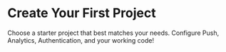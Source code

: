 # Create Your First Project

Choose a starter project that best matches your needs. Configure Push, Analytics, Authentication, and your working code!
